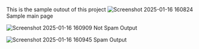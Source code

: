 This is the sample outout of this project
![Screenshot 2025-01-16 160824](https://github.com/user-attachments/assets/c8a03e7f-1dde-4057-a25d-18df1069794e)
Sample main page

![Screenshot 2025-01-16 160909](https://github.com/user-attachments/assets/87eaf475-42eb-4509-8579-6e5a3afb8c63)
Not Spam Output

![Screenshot 2025-01-16 160945](https://github.com/user-attachments/assets/97613b1c-c3a3-4563-b861-8421a14a0621)
Spam Output
